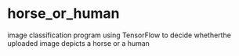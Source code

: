 # horse_or_human
image classification program using TensorFlow to decide whetherthe uploaded image depicts a horse or a human 
